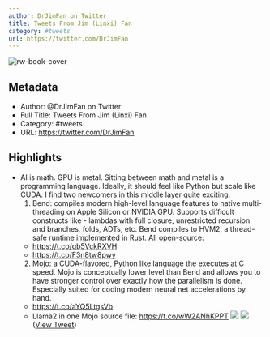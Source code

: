 ```yaml
---
author: DrJimFan on Twitter
title: Tweets From Jim (Linxi) Fan
category: #tweets
url: https://twitter.com/DrJimFan
---
```

![rw-book-cover](https://pbs.twimg.com/profile_images/1554922493101559808/SYSZhbcd.jpg)

## Metadata
- Author: @DrJimFan on Twitter
- Full Title: Tweets From Jim (Linxi) Fan
- Category: #tweets
- URL: https://twitter.com/DrJimFan

## Highlights
- AI is math. GPU is metal. Sitting between math and metal is a programming language. Ideally, it should feel like Python but scale like CUDA. I find two newcomers in this middle layer quite exciting:
  1. Bend: compiles modern high-level language features to native multi-threading on Apple Silicon or NVIDIA GPU. Supports difficult constructs like - lambdas with full closure, unrestricted recursion and branches, folds, ADTs, etc. Bend compiles to HVM2, a thread-safe runtime implemented in Rust.
  All open-source:
  - https://t.co/qb5VckRXVH
  - https://t.co/F3n8tw8pwy
  2. Mojo: a CUDA-flavored, Python like language the executes at C speed. Mojo is conceptually lower level than Bend and allows you to have stronger control over exactly how the parallelism is done. Especially suited for coding modern neural net accelerations by hand.
  - https://t.co/aYQ5LtgsVb
  - Llama2 in one Mojo source file: https://t.co/wW2ANhKPPT
  ![](https://pbs.twimg.com/media/GNy7Xatb0AASz-_.jpg)
  ![](https://pbs.twimg.com/media/GNy7bBDakAkf9ch.jpg) ([View Tweet](https://twitter.com/DrJimFan/status/1791514371086250291))
